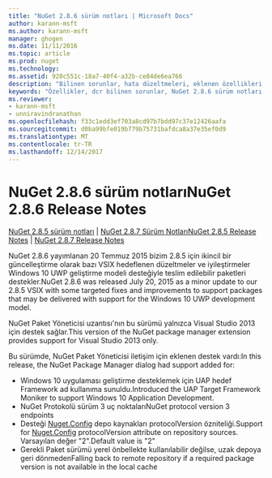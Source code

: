 ```yaml
---
title: "NuGet 2.8.6 sürüm notları | Microsoft Docs"
author: karann-msft
ms.author: karann-msft
manager: ghogen
ms.date: 11/11/2016
ms.topic: article
ms.prod: nuget
ms.technology: 
ms.assetid: 920c551c-18a7-40f4-a32b-ce84de6ea766
description: "Bilinen sorunlar, hata düzeltmeleri, eklenen özellikleri ve dcr NuGet 2.8.6 dahil etmek için sürüm notları."
keywords: "Özellikler, dcr bilinen sorunlar, NuGet 2.8.6 sürüm notları, hata düzeltmeleri eklendi"
ms.reviewer:
- karann-msft
- unniravindranathan
ms.openlocfilehash: f33c1edd3ef703a8cd97b7bdd97c37e12426aafa
ms.sourcegitcommit: d0ba99bfe019b779b75731bafdca8a37e35ef0d9
ms.translationtype: MT
ms.contentlocale: tr-TR
ms.lasthandoff: 12/14/2017
---
```

# <a name="nuget-286-release-notes"></a><span data-ttu-id="2a2d3-104">NuGet 2.8.6 sürüm notları</span><span class="sxs-lookup"><span data-stu-id="2a2d3-104">NuGet 2.8.6 Release Notes</span></span>

<span data-ttu-id="2a2d3-105">[NuGet 2.8.5 sürüm notları](../release-notes/nuget-2.8.5.md) | [NuGet 2.8.7 Sürüm Notları](../release-notes/nuget-2.8.7.md)</span><span class="sxs-lookup"><span data-stu-id="2a2d3-105">[NuGet 2.8.5 Release Notes](../release-notes/nuget-2.8.5.md) | [NuGet 2.8.7 Release Notes](../release-notes/nuget-2.8.7.md)</span></span>

<span data-ttu-id="2a2d3-106">NuGet 2.8.6 yayımlanan 20 Temmuz 2015 bizim 2.8.5 için ikincil bir güncelleştirme olarak bazı VSIX hedeflenen düzeltmeler ve iyileştirmeler Windows 10 UWP geliştirme modeli desteğiyle teslim edilebilir paketleri destekler.</span><span class="sxs-lookup"><span data-stu-id="2a2d3-106">NuGet 2.8.6 was released July 20, 2015 as a minor update to our 2.8.5 VSIX with some targeted fixes and improvements to support packages that may be delivered with support for the Windows 10 UWP development model.</span></span>

<span data-ttu-id="2a2d3-107">NuGet Paket Yöneticisi uzantısı'nın bu sürümü yalnızca Visual Studio 2013 için destek sağlar.</span><span class="sxs-lookup"><span data-stu-id="2a2d3-107">This version of the NuGet package manager extension provides support for Visual Studio 2013 only.</span></span>

<span data-ttu-id="2a2d3-108">Bu sürümde, NuGet Paket Yöneticisi iletişim için eklenen destek vardı:</span><span class="sxs-lookup"><span data-stu-id="2a2d3-108">In this release, the NuGet Package Manager dialog had support added for:</span></span>

* <span data-ttu-id="2a2d3-109">Windows 10 uygulaması geliştirme desteklemek için UAP hedef Framework ad kullanıma sunuldu.</span><span class="sxs-lookup"><span data-stu-id="2a2d3-109">Introduced the UAP Target Framework Moniker to support Windows 10 Application Development.</span></span>
* <span data-ttu-id="2a2d3-110">NuGet Protokolü sürüm 3 uç noktaları</span><span class="sxs-lookup"><span data-stu-id="2a2d3-110">NuGet protocol version 3 endpoints</span></span>
* <span data-ttu-id="2a2d3-111">Desteği [Nuget.Config](../consume-packages/configuring-nuget-behavior.md) depo kaynakları protocolVersion özniteliği.</span><span class="sxs-lookup"><span data-stu-id="2a2d3-111">Support for [Nuget.Config](../consume-packages/configuring-nuget-behavior.md) protocolVersion attribute on repository sources.</span></span> <span data-ttu-id="2a2d3-112">Varsayılan değer "2".</span><span class="sxs-lookup"><span data-stu-id="2a2d3-112">Default value is "2"</span></span>
* <span data-ttu-id="2a2d3-113">Gerekli Paket sürümü yerel önbellekte kullanılabilir değilse, uzak depoya geri dönmeden</span><span class="sxs-lookup"><span data-stu-id="2a2d3-113">Falling back to remote repository if a required package version is not available in the local cache</span></span>